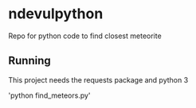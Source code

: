# ndevulpython
Repo for python code to find closest meteorite

## Running

This project needs the requests package and python 3

'python find_meteors.py'

